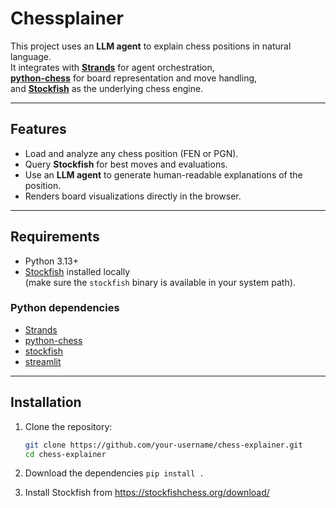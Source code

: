 # Chessplainer

This project uses an **LLM agent** to explain chess positions in natural language.  
It integrates with **[Strands](https://strandsagents.com)** for agent orchestration,  
**[python-chess](https://python-chess.readthedocs.io/en/latest/)** for board representation and move handling,  
and **[Stockfish](https://stockfishchess.org/)** as the underlying chess engine.

---

## Features

- Load and analyze any chess position (FEN or PGN).
- Query **Stockfish** for best moves and evaluations.
- Use an **LLM agent** to generate human-readable explanations of the position.
- Renders board visualizations directly in the browser.

---

## Requirements

- Python 3.13+
- [Stockfish](https://stockfishchess.org/download/) installed locally  
  (make sure the `stockfish` binary is available in your system path).

### Python dependencies
- [Strands](https://strandsagents.com)
- [python-chess](https://python-chess.readthedocs.io/en/latest/)
- [stockfish](https://pypi.org/project/stockfish/)
- [streamlit](https://streamlit.io)

---

## Installation

1. Clone the repository:
   ```bash
   git clone https://github.com/your-username/chess-explainer.git
   cd chess-explainer

2. Download the dependencies
   ```pip install .```

3. Install Stockfish from https://stockfishchess.org/download/